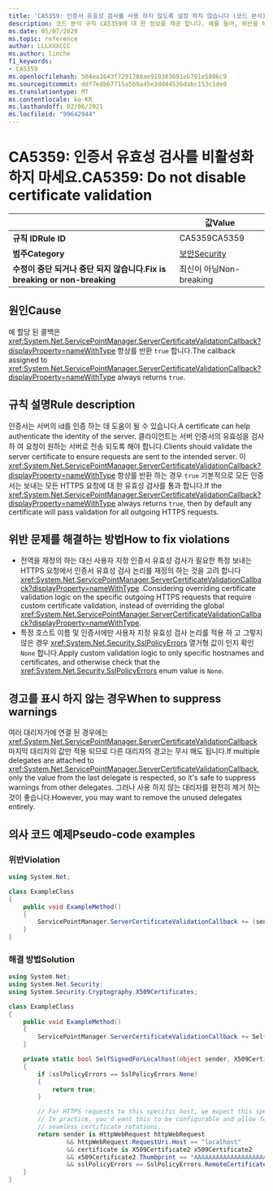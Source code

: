 ```yaml
---
title: 'CA5359: 인증서 유효성 검사를 사용 하지 않도록 설정 하지 않습니다 (코드 분석).'
description: 코드 분석 규칙 CA5359에 대 한 정보를 제공 합니다. 예를 들어, 위반을 해결 하는 방법, 위반 하는 경우를 포함 합니다.
ms.date: 05/07/2020
ms.topic: reference
author: LLLXXXCCC
ms.author: linche
f1_keywords:
- CA5359
ms.openlocfilehash: 504ea3643f7291780ae919383691eb791e5806c9
ms.sourcegitcommit: ddf7edb67715a5b9a45e3dd44536dabc153c1de0
ms.translationtype: MT
ms.contentlocale: ko-KR
ms.lasthandoff: 02/06/2021
ms.locfileid: "99642944"
---
```

# <a name="ca5359-do-not-disable-certificate-validation"></a><span data-ttu-id="3db17-103">CA5359: 인증서 유효성 검사를 비활성화하지 마세요.</span><span class="sxs-lookup"><span data-stu-id="3db17-103">CA5359: Do not disable certificate validation</span></span>

| | <span data-ttu-id="3db17-104">값</span><span class="sxs-lookup"><span data-stu-id="3db17-104">Value</span></span> |
|-|-|
| <span data-ttu-id="3db17-105">**규칙 ID**</span><span class="sxs-lookup"><span data-stu-id="3db17-105">**Rule ID**</span></span> |<span data-ttu-id="3db17-106">CA5359</span><span class="sxs-lookup"><span data-stu-id="3db17-106">CA5359</span></span>|
| <span data-ttu-id="3db17-107">**범주**</span><span class="sxs-lookup"><span data-stu-id="3db17-107">**Category**</span></span> |[<span data-ttu-id="3db17-108">보안</span><span class="sxs-lookup"><span data-stu-id="3db17-108">Security</span></span>](security-warnings.md)|
| <span data-ttu-id="3db17-109">**수정이 중단 되거나 중단 되지 않습니다.**</span><span class="sxs-lookup"><span data-stu-id="3db17-109">**Fix is breaking or non-breaking**</span></span> |<span data-ttu-id="3db17-110">최신이 아님</span><span class="sxs-lookup"><span data-stu-id="3db17-110">Non-breaking</span></span>|

## <a name="cause"></a><span data-ttu-id="3db17-111">원인</span><span class="sxs-lookup"><span data-stu-id="3db17-111">Cause</span></span>

<span data-ttu-id="3db17-112">에 할당 된 콜백은 <xref:System.Net.ServicePointManager.ServerCertificateValidationCallback?displayProperty=nameWithType> 항상를 반환 `true` 합니다.</span><span class="sxs-lookup"><span data-stu-id="3db17-112">The callback assigned to <xref:System.Net.ServicePointManager.ServerCertificateValidationCallback?displayProperty=nameWithType> always returns `true`.</span></span>

## <a name="rule-description"></a><span data-ttu-id="3db17-113">규칙 설명</span><span class="sxs-lookup"><span data-stu-id="3db17-113">Rule description</span></span>

<span data-ttu-id="3db17-114">인증서는 서버의 id를 인증 하는 데 도움이 될 수 있습니다.</span><span class="sxs-lookup"><span data-stu-id="3db17-114">A certificate can help authenticate the identity of the server.</span></span> <span data-ttu-id="3db17-115">클라이언트는 서버 인증서의 유효성을 검사 하 여 요청이 원하는 서버로 전송 되도록 해야 합니다.</span><span class="sxs-lookup"><span data-stu-id="3db17-115">Clients should validate the server certificate to ensure requests are sent to the intended server.</span></span> <span data-ttu-id="3db17-116">이 <xref:System.Net.ServicePointManager.ServerCertificateValidationCallback?displayProperty=nameWithType> 항상를 반환 하는 경우 `true` 기본적으로 모든 인증서는 보내는 모든 HTTPS 요청에 대 한 유효성 검사를 통과 합니다.</span><span class="sxs-lookup"><span data-stu-id="3db17-116">If the <xref:System.Net.ServicePointManager.ServerCertificateValidationCallback?displayProperty=nameWithType> always returns `true`, then by default any certificate will pass validation for all outgoing HTTPS requests.</span></span>

## <a name="how-to-fix-violations"></a><span data-ttu-id="3db17-117">위반 문제를 해결하는 방법</span><span class="sxs-lookup"><span data-stu-id="3db17-117">How to fix violations</span></span>

- <span data-ttu-id="3db17-118">전역을 재정의 하는 대신 사용자 지정 인증서 유효성 검사가 필요한 특정 보내는 HTTPS 요청에서 인증서 유효성 검사 논리를 재정의 하는 것을 고려 합니다 <xref:System.Net.ServicePointManager.ServerCertificateValidationCallback?displayProperty=nameWithType> .</span><span class="sxs-lookup"><span data-stu-id="3db17-118">Considering overriding certificate validation logic on the specific outgoing HTTPS requests that require custom certificate validation, instead of overriding the global <xref:System.Net.ServicePointManager.ServerCertificateValidationCallback?displayProperty=nameWithType>.</span></span>
- <span data-ttu-id="3db17-119">특정 호스트 이름 및 인증서에만 사용자 지정 유효성 검사 논리를 적용 하 고 그렇지 않은 경우 <xref:System.Net.Security.SslPolicyErrors> 열거형 값이 인지 확인 `None` 합니다.</span><span class="sxs-lookup"><span data-stu-id="3db17-119">Apply custom validation logic to only specific hostnames and certificates, and otherwise check that the <xref:System.Net.Security.SslPolicyErrors> enum value is `None`.</span></span>

## <a name="when-to-suppress-warnings"></a><span data-ttu-id="3db17-120">경고를 표시 하지 않는 경우</span><span class="sxs-lookup"><span data-stu-id="3db17-120">When to suppress warnings</span></span>

<span data-ttu-id="3db17-121">여러 대리자가에 연결 된 경우에는 <xref:System.Net.ServicePointManager.ServerCertificateValidationCallback> 마지막 대리자의 값만 적용 되므로 다른 대리자의 경고는 무시 해도 됩니다.</span><span class="sxs-lookup"><span data-stu-id="3db17-121">If multiple delegates are attached to <xref:System.Net.ServicePointManager.ServerCertificateValidationCallback>, only the value from the last delegate is respected, so it's safe to suppress warnings from other delegates.</span></span> <span data-ttu-id="3db17-122">그러나 사용 하지 않는 대리자를 완전히 제거 하는 것이 좋습니다.</span><span class="sxs-lookup"><span data-stu-id="3db17-122">However, you may want to remove the unused delegates entirely.</span></span>

## <a name="pseudo-code-examples"></a><span data-ttu-id="3db17-123">의사 코드 예제</span><span class="sxs-lookup"><span data-stu-id="3db17-123">Pseudo-code examples</span></span>

### <a name="violation"></a><span data-ttu-id="3db17-124">위반</span><span class="sxs-lookup"><span data-stu-id="3db17-124">Violation</span></span>

```csharp
using System.Net;

class ExampleClass
{
    public void ExampleMethod()
    {
        ServicePointManager.ServerCertificateValidationCallback += (sender, cert, chain, error) => { return true; };
    }
}
```

### <a name="solution"></a><span data-ttu-id="3db17-125">해결 방법</span><span class="sxs-lookup"><span data-stu-id="3db17-125">Solution</span></span>

```csharp
using System.Net;
using System.Net.Security;
using System.Security.Cryptography.X509Certificates;

class ExampleClass
{
    public void ExampleMethod()
    {
        ServicePointManager.ServerCertificateValidationCallback += SelfSignedForLocalhost;
    }

    private static bool SelfSignedForLocalhost(object sender, X509Certificate certificate, X509Chain chain, SslPolicyErrors sslPolicyErrors)
    {
        if (sslPolicyErrors == SslPolicyErrors.None)
        {
            return true;
        }

        // For HTTPS requests to this specific host, we expect this specific certificate.
        // In practice, you'd want this to be configurable and allow for multiple certificates per host, to enable
        // seamless certificate rotations.
        return sender is HttpWebRequest httpWebRequest
                && httpWebRequest.RequestUri.Host == "localhost"
                && certificate is X509Certificate2 x509Certificate2
                && x509Certificate2.Thumbprint == "AAAAAAAAAAAAAAAAAAAAAAAAAAAAAAAAAAAAAAAA"
                && sslPolicyErrors == SslPolicyErrors.RemoteCertificateChainErrors;
    }
}
```
